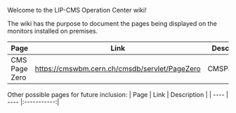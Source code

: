 Welcome to the LIP-CMS Operation Center wiki!

The wiki has the purpose to document the pages being displayed on the monitors installed on premises.

| Page | Link | Description | Monitor |
| ---- | ---- |:-----------:|:-------:|
| CMS Page Zero | https://cmswbm.cern.ch/cmsdb/servlet/PageZero | CMSPageZero | |

Other possible pages for future inclusion:
| Page | Link | Description |
| ---- | ---- |:-----------:|